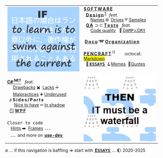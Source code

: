 <table><tr valign="top">
    <td width="50%">
      <picture><img src="README+/_rsc/_img/_nav/learn_is_swim.jpg" alt="&nbsp;If to learn is to swim against the current ..." /></picture>
    </td><td width="50%">
     <a href="README+/software/ArcDeco"><b>S&thinsp;O&thinsp;F&thinsp;T&thinsp;W&thinsp;A&thinsp;R&thinsp;E</b></a><br/>
     &nbsp;&nbsp;<a href="README+/software/design/"><b>D&thinsp;e&thinsp;s&thinsp;i&thinsp;g&thinsp;n</b></a>&thinsp;<sup>∑</sup>&nbsp;&nbsp;<i>feat.</i>
          <br />
     <!-- -->
     <!--                               NAMES, DRIVES, SAMPLES          --!>
     <!-- -->
     &nbsp;&nbsp;&nbsp;&nbsp;&nbsp;&nbsp;<a href="README+/software/design/names">Names</a>&thinsp;⚙️&thinsp;
    <a href="README+/software/design/drive/">Drives</a>&thinsp;➰&thinsp;<a href="README+/software/design/samples">Samples</a><br/>
     <!-- -->
     <!--                               QA and TESTS          --!>
     <!-- -->
     &nbsp;&nbsp;<a href="README+/software/QA/"><b>Q&thinsp;A</b></a>&thinsp;&nbsp;⊃&thinsp;⊂&nbsp;<a href="README+/software/tests/"><b>T&thinsp;e&thinsp;s&thinsp;t&thinsp;s</b></a>&nbsp;&nbsp;&nbsp;<i>feat.</i>
     <br />
    &nbsp;&nbsp;&nbsp;&nbsp;&nbsp;&nbsp;<a href="README+/software/QA/README+/code-quality.md">Code quality</a>&nbsp;&nbsp;&nbsp;🧪&thinsp;<a href="README+/software/tests/asQA/README+/tests-damp_vs_dry.md">D<samp>AMP</samp>⚔️D<samp>RY</samp></a>
     <!-- -->
     <!--                               DOCU and ORG          --!>
     <!-- -->
     <h4>&nbsp;<a href="README+/software/docu"><b><ins>D&thinsp;o&thinsp;c&thinsp;u</ins></b></a> ➿ <a href="README+/software/mngmnt"><b><ins>O&thinsp;r&thinsp;g&thinsp;a&thinsp;n&thinsp;i&thinsp;z&thinsp;a&thinsp;t&thinsp;i&thinsp;o&thinsp;n</ins></b></a></h4>
    <!-- -->
     <!--                              P E N C R A F T          --!>
     <!-- -->
     <a href="README+/pencraft"><b>P&thinsp;E&thinsp;N&thinsp;C&thinsp;R&thinsp;A&thinsp;F&thinsp;T</b></a>&nbsp;<sup>∏</sup>&nbsp;&nbsp;&nbsp;&nbsp;&nbsp;&nbsp;&nbsp;
        :octocat:&thinsp;<mark><a href="README+/pencraft/README+/kyrios-markdown_on_git.md">Markdown</a></mark><br/>
      &nbsp;&nbsp;🥱<a href="README+/pencraft/README+/essays/README.md">&thinsp;<b><samp>ESSAYS</samp></b>&thinsp;</a>&nbsp;🪝<a href="README+/pencraft/README+/memes/README.md">Memes</a>&nbsp;&nbsp;🥨<a href="README+/pencraft/README+/quotes/README.md">Quotes</a>
     </td>
</tr><tr></tr><tr><td><!--                  C#.NET              --!>
<a href="README+/.net/"><b>C#<sup>.NET</sup></b></a>&nbsp;&nbsp;&nbsp;<i>feat.</i><br/>
&nbsp;&nbsp;&nbsp;&nbsp;&nbsp;<a href="README+/.net/README+/cs-drawbacks.md">Drawbacks</a>&nbsp;✖️&nbsp;
<a href="README+/.net/README+/cs-lacks.md">Lacks</a>&nbsp;➗&nbsp;
 <br/>
&nbsp;&nbsp;&nbsp;&nbsp;&nbsp;<a href="README+/.net/README+/cs-malpractice.md">Malpractices</a>&nbsp;➕&nbsp;<a href="README+/.net/README+/cs-feat_underused.md">Underused</a>
 <br /><!--                                                C#  S I D E S and P A R T S         --!>
 &nbsp;&nbsp;<b>♯</b>&nbsp;<b>S&thinsp;i&thinsp;d&thinsp;e&thinsp;s&thinsp;/&thinsp;P&thinsp;a&thinsp;r&thinsp;t&thinsp;s</b>
   <br/>
&nbsp;&nbsp;&nbsp;&nbsp;&nbsp;&nbsp;<a href="README+/.net/README+/parts/cs-lacks-parts.md">Nice to have</a>&nbsp;➖&nbsp;<a href="README+/.net/README+/parts/cs-feat_shadow.md">In shadow</a><br/>
     <!--                               WPF          --!>
  &nbsp;&nbsp;🪟&nbsp;<a href="README+/.net/README+/wpf"><b>W&thinsp;P&thinsp;F</b></a>
    <!--                   C L O S E R  to  C O D E      --!>
 <br/><br/><kbd>Closer to code</kbd><br/>
  &nbsp;&nbsp;&nbsp;<a href="README+/.net/README+/cs-hints.md">Hints</a>&nbsp;➡️&nbsp;
 <a href="https://github.com/Kyriosity/use-dev/tree/main/README%2B/frames">Frames</a>&nbsp;&nbsp;<b>.&thinsp;.&thinsp;.</b>
 <br />
 &nbsp;&nbsp;&nbsp;<b>.&thinsp;.&thinsp;.</b>&nbsp;&nbsp;and more on <a href="https://github.com/Kyriosity/use-dev/"><b>&thinsp;use-dev&thinsp;</b></a>&nbsp;
</td><td>
      <picture><img src="README+/_rsc/_img/_nav/IT_is_waterfall.jpg" alt="&nbsp;... then IT must be a waterfall" /></picture>
     </td>
</table>
🔚 ... if this navigation is baffling &rArr; start with <a href="README+/pencraft/README+/essays/README.md"><b>&thinsp;E<samp>SSAYS</samp>&thinsp;</b></a> ... 🌔 2020-2025
